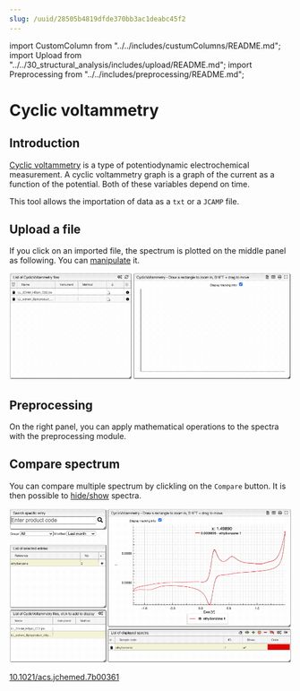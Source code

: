 ```yaml
---
slug: /uuid/28505b4819dfde370bb3ac1deabc45f2
---
```


import CustomColumn from "../../includes/custumColumns/README.md";
import Upload from "../../30_structural_analysis/includes/upload/README.md";
import Preprocessing from "../../includes/preprocessing/README.md";

# Cyclic voltammetry 

## Introduction

[Cyclic voltammetry](https://en.wikipedia.org/wiki/Cyclic_voltammetry) is a type of potentiodynamic electrochemical measurement. A cyclic voltammetry graph is a graph of the current as a function of the potential. Both of these variables depend on time.

This tool allows the importation of data as a `txt` or a `JCAMP` file. 

## Upload a file

<Upload/>

If you click on an imported file, the spectrum is plotted on the middle panel as following. You can [manipulate](../../30_structural_analysis/includes/manipulate/README.md) it.

![cv](voltametry.gif)

## Preprocessing

On the right panel, you can apply mathematical operations to the spectra with the preprocessing module.

<Preprocessing/>

## Compare spectrum

You can compare multiple spectrum by clickling on the `Compare` button. It is then possible to [hide/show](../../30_structural_analysis/includes/showhide/README.md) spectra.

![compare_cv](compare_cv.gif)



[10.1021/acs.jchemed.7b00361](https://dx.doi.org/10.1021/acs.jchemed.7b00361)

<CustomColumn/>
